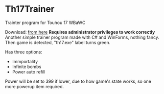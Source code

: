 # Th17Trainer
Trainter program for Touhou 17 WBaWC
<p>
  Download: <a href="https://github.com/Cdimoy/Th17Trainer/blob/master/bin/">from here</a>
<b>Requires administrator privileges to work correctly</b>
<br>
Another simple trainer program made with C# and WinForms, nothing fancy.<br>
Then game is detected, "th17.exe" label turns green.
  
Has three options:
<ul>
  <li>Immportality</li>
  <li>Infinite bombs</li>
  <li>Power auto refill</li>
</ul>

Power will be set to 399 if lower, due to how game's state works, so one more powerup item required.

